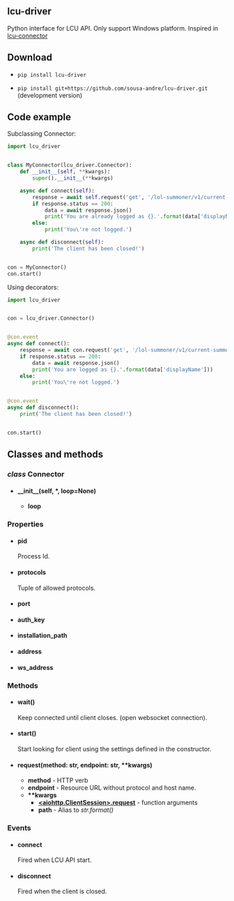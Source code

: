 ## lcu-driver

Python interface for LCU API. Only support Windows platform. Inspired in [lcu-connector](https://github.com/Pupix/lcu-connector)

## Download
 - `pip install lcu-driver`
 
 - `pip install git+https://github.com/sousa-andre/lcu-driver.git` (development version)
 
## Code example

Subclassing Connector:
```python
import lcu_driver


class MyConnector(lcu_driver.Connector):
    def __init__(self, **kwargs):
        super().__init__(**kwargs)

    async def connect(self):
        response = await self.request('get', '/lol-summoner/v1/current-summoner')
        if response.status == 200:
            data = await response.json()
            print('You are already logged as {}.'.format(data['displayName']))
        else:
            print('You\'re not logged.')

    async def disconnect(self):
        print('The client has been closed!')


con = MyConnector()
con.start()
```

Using decorators:
```python
import lcu_driver


con = lcu_driver.Connector()


@con.event
async def connect():
    response = await con.request('get', '/lol-summoner/v1/current-summoner')
    if response.status == 200:
        data = await response.json()
        print('You are logged as {}.'.format(data['displayName']))
    else:
        print('You\'re not logged.')


@con.event
async def disconnect():
    print('The client has been closed!')


con.start()
```

## Classes and methods
### ***class* Connector**
 - #### \_\_init\_\_(self, *, loop=None)
    - **loop**

### Properties
 - #### pid
    Process Id.
 - #### protocols
    Tuple of allowed protocols.
 - #### port
 - #### auth_key
 - #### installation_path
 - #### address
 - #### ws_address
 
### Methods
 - #### wait()
    Keep connected until client closes. (open websocket connection).
 - #### start()
    Start looking for client using the settings defined in the constructor.
 - #### request(method: str, endpoint: str, **kwargs)
    - **method** - HTTP verb
    - **endpoint** - Resource URL without protocol and host name.
    - **\*\*kwargs**
        - [**<aiohttp.ClientSession>.request**](https://github.com/aio-libs/aiohttp/blob/master/aiohttp/client.py#L279) - function arguments
        - **path** - Alias to *str.format()*
    
### Events
 - #### connect
    Fired when LCU API start.
 - #### disconnect
    Fired when the client is closed.
    

 